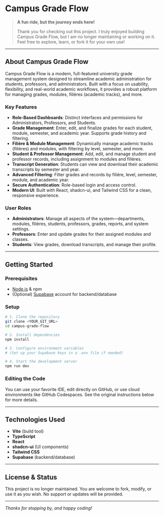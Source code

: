 # Campus Grade Flow

> **A fun ride, but the journey ends here!**
>
> Thank you for checking out this project. I truly enjoyed building Campus Grade Flow, but I am no longer maintaining or working on it. Feel free to explore, learn, or fork it for your own use!

---

## About Campus Grade Flow

Campus Grade Flow is a modern, full-featured university grade management system designed to streamline academic administration for students, professors, and administrators. Built with a focus on usability, flexibility, and real-world academic workflows, it provides a robust platform for managing grades, modules, filières (academic tracks), and more.

### Key Features

- **Role-Based Dashboards**: Distinct interfaces and permissions for Administrators, Professors, and Students.
- **Grade Management**: Enter, edit, and finalize grades for each student, module, semester, and academic year. Supports grade history and filtering.
- **Filière & Module Management**: Dynamically manage academic tracks (filières) and modules, with filtering by level, semester, and more.
- **Student & Professor Management**: Add, edit, and manage student and professor records, including assignment to modules and filières.
- **Transcript Generation**: Students can view and download their academic transcripts by semester and year.
- **Advanced Filtering**: Filter grades and records by filière, level, semester, module, and academic year.
- **Secure Authentication**: Role-based login and access control.
- **Modern UI**: Built with React, shadcn-ui, and Tailwind CSS for a clean, responsive experience.

### User Roles

- **Administrators**: Manage all aspects of the system—departments, modules, filières, students, professors, grades, reports, and system settings.
- **Professors**: Enter and update grades for their assigned modules and classes.
- **Students**: View grades, download transcripts, and manage their profile.

---

## Getting Started

### Prerequisites
- [Node.js](https://nodejs.org/) & npm
- (Optional) [Supabase](https://supabase.com/) account for backend/database

### Setup

```sh
# 1. Clone the repository
git clone <YOUR_GIT_URL>
cd campus-grade-flow

# 2. Install dependencies
npm install

# 3. Configure environment variables
# (Set up your Supabase keys in a .env file if needed)

# 4. Start the development server
npm run dev
```

### Editing the Code
You can use your favorite IDE, edit directly on GitHub, or use cloud environments like GitHub Codespaces. See the original instructions below for more details.

---

## Technologies Used
- **Vite** (build tool)
- **TypeScript**
- **React**
- **shadcn-ui** (UI components)
- **Tailwind CSS**
- **Supabase** (backend/database)

---

## License & Status
This project is no longer maintained. You are welcome to fork, modify, or use it as you wish. No support or updates will be provided.

---

*Thanks for stopping by, and happy coding!*
